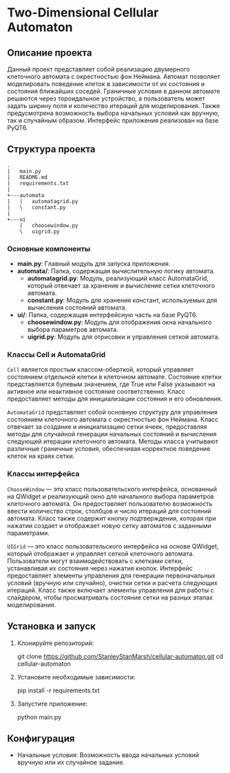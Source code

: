 # Two-Dimensional Cellular Automaton

## Описание проекта

Данный проект представляет собой реализацию двумерного клеточного автомата с окрестностью фон Неймана. Автомат позволяет моделировать поведение клеток в зависимости от их состояния и состояния ближайших соседей. Граничные условия в данном автомате решаются через тороидальное устройство, а пользователь может задать ширину поля и количество итераций для моделирования. Также предусмотрена возможность выбора начальных условий как вручную, так и случайным образом. Интерфейс приложения реализован на базе PyQT6.

## Структура проекта

```commandline
.
|   main.py
|   README.md
|   requirements.txt
|
+---automata
|   |   automatagrid.py
|   \   constant.py
|
+---ui
    |   choosewindow.py
    \   uigrid.py
```

### Основные компоненты

- **main.py**: Главный модуль для запуска приложения.
- **automata/**: Папка, содержащая вычислительную логику автомата.
  - **automatagrid.py**: Модуль, реализующий класс AutomataGrid, который отвечает за хранение и вычисление сетки клеточного автомата.
  - **constant.py**: Модуль для хранения констант, используемых для вычисления состояний автомата.
- **ui/**: Папка, содержащая интерфейсную часть на базе PyQT6.
  - **choosewindow.py**: Модуль для отображения окна начального выбора параметров автомата.
  - **uigrid.py**: Модуль для отрисовки и управления сеткой автомата.

### Классы Cell и AutomataGrid

`Cell` является простым классом-оберткой, который управляет состоянием отдельной клетки в клеточном автомате. Состояние клетки представляется булевым значением, где True или False указывают на активное или неактивное состояние соответственно. Класс предоставляет методы для инициализации состояния и его обновления.

`AutomataGrid` представляет собой основную структуру для управления состоянием клеточного автомата с окрестностью фон Неймана. Класс отвечает за создание и инициализацию сетки ячеек, предоставляя методы для случайной генерации начальных состояний и вычисления следующей итерации клеточного автомата. Методы класса учитывают различные граничные условия, обеспечивая корректное поведение клеток на краях сетки.

### Классы интерфейса

`ChooseWindow` — это класс пользовательского интерфейса, основанный на QWidget и реализующий окно для начального выбора параметров клеточного автомата. Он предоставляет пользователю возможность ввести количество строк, столбцов и число итераций для состояний автомата. Класс также содержит кнопку подтверждения, которая при нажатии создает и отображает новую сетку автоматов с заданными параметрами.

`UIGrid` — это класс пользовательского интерфейса на основе QWidget, который отображает и управляет сеткой клеточного автомата. Пользователи могут взаимодействовать с клетками сетки, устанавливая их состояния через нажатия кнопок. Интерфейс предоставляет элементы управления для генерации первоначальных условий (вручную или случайно), очистки сетки и расчета следующих итераций. Класс также включает элементы управления для работы с слайдером, чтобы просматривать состояние сетки на разных этапах моделирования.

## Установка и запуск

1. Клонируйте репозиторий:
   
   git clone https://github.com/StanleyStanMarsh/cellular-automaton.git
   cd cellular-automaton
   

2. Установите необходимые зависимости:
   
   pip install -r requirements.txt
   

3. Запустите приложение:
   
   python main.py
   

## Конфигурация

- Начальные условия: Возможность ввода начальных условий вручную или их случайное задание.
